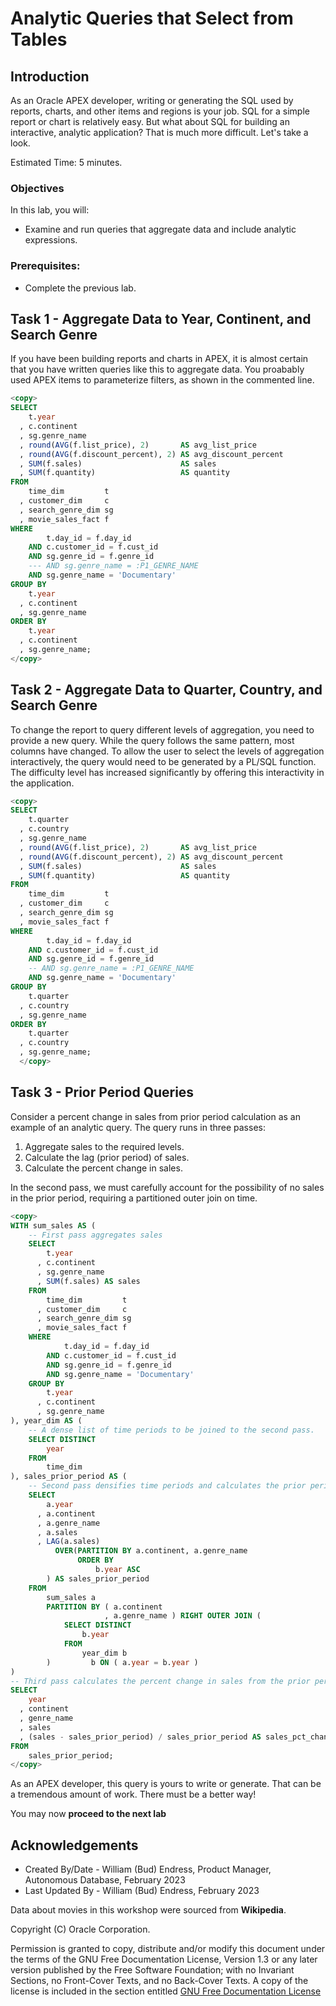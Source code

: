 # Analytic Queries that Select from Tables


## Introduction

As an Oracle APEX developer, writing or generating the SQL used by reports, charts, and other items and regions is your job.  SQL for a simple report or chart is relatively easy.  But what about SQL for building an interactive, analytic application?  That is much more difficult.  Let's take a look.

Estimated Time:  5 minutes.

### Objectives

In this lab, you will:

- Examine and run queries that aggregate data and include analytic expressions.

### Prerequisites:

- Complete the previous lab.

## Task 1 - Aggregate Data to Year, Continent, and Search Genre

If you have been building reports and charts in APEX, it is almost certain that you have written queries like this to aggregate data.  You proabably used APEX items to parameterize filters, as shown in the commented line.

~~~SQL
<copy>
SELECT
    t.year
  , c.continent
  , sg.genre_name
  , round(AVG(f.list_price), 2)       AS avg_list_price
  , round(AVG(f.discount_percent), 2) AS avg_discount_percent
  , SUM(f.sales)                      AS sales
  , SUM(f.quantity)                   AS quantity
FROM
    time_dim         t
  , customer_dim     c
  , search_genre_dim sg
  , movie_sales_fact f
WHERE
        t.day_id = f.day_id
    AND c.customer_id = f.cust_id
    AND sg.genre_id = f.genre_id
    --- AND sg.genre_name = :P1_GENRE_NAME
    AND sg.genre_name = 'Documentary'
GROUP BY
    t.year
  , c.continent
  , sg.genre_name
ORDER BY
    t.year
  , c.continent
  , sg.genre_name;
</copy>
~~~

## Task 2 - Aggregate Data to Quarter, Country, and Search Genre

To change the report to query different levels of aggregation, you need to provide a new query.  While the query follows the same pattern, most columns have changed.  To allow the user to select the levels of aggregation interactively, the query would need to be generated by a PL/SQL function.  The difficulty level has increased significantly by offering this interactivity in the application.

~~~SQL
<copy>
SELECT
    t.quarter
  , c.country
  , sg.genre_name
  , round(AVG(f.list_price), 2)       AS avg_list_price
  , round(AVG(f.discount_percent), 2) AS avg_discount_percent
  , SUM(f.sales)                      AS sales
  , SUM(f.quantity)                   AS quantity
FROM
    time_dim         t
  , customer_dim     c
  , search_genre_dim sg
  , movie_sales_fact f
WHERE
        t.day_id = f.day_id
    AND c.customer_id = f.cust_id
    AND sg.genre_id = f.genre_id
    -- AND sg.genre_name = :P1_GENRE_NAME
    AND sg.genre_name = 'Documentary'
GROUP BY
    t.quarter
  , c.country
  , sg.genre_name
ORDER BY
    t.quarter
  , c.country
  , sg.genre_name;
  </copy>
  ~~~

## Task 3 - Prior Period Queries

Consider a percent change in sales from prior period calculation as an example of an analytic query.  The query runs in three passes:

1.  Aggregate sales to the required levels.
1.  Calculate the lag (prior period) of sales.
1.  Calculate the percent change in sales.

In the second pass, we must carefully account for the possibility of no sales in the prior period, requiring a partitioned outer join on time.

~~~SQL
<copy>
WITH sum_sales AS (
    -- First pass aggregates sales
    SELECT
        t.year
      , c.continent
      , sg.genre_name
      , SUM(f.sales) AS sales
    FROM
        time_dim         t
      , customer_dim     c
      , search_genre_dim sg
      , movie_sales_fact f
    WHERE
            t.day_id = f.day_id
        AND c.customer_id = f.cust_id
        AND sg.genre_id = f.genre_id
        AND sg.genre_name = 'Documentary'
    GROUP BY
        t.year
      , c.continent
      , sg.genre_name
), year_dim AS (
    -- A dense list of time periods to be joined to the second pass.
    SELECT DISTINCT
        year
    FROM
        time_dim
), sales_prior_period AS (
    -- Second pass densifies time periods and calculates the prior period of sales.
    SELECT
        a.year
      , a.continent
      , a.genre_name
      , a.sales
      , LAG(a.sales)
          OVER(PARTITION BY a.continent, a.genre_name
               ORDER BY
                   b.year ASC
        ) AS sales_prior_period
    FROM
        sum_sales a
        PARTITION BY ( a.continent
                     , a.genre_name ) RIGHT OUTER JOIN (
            SELECT DISTINCT
                b.year
            FROM
                year_dim b
        )         b ON ( a.year = b.year )
)
-- Third pass calculates the percent change in sales from the prior period.
SELECT
    year
  , continent
  , genre_name
  , sales
  , (sales - sales_prior_period) / sales_prior_period AS sales_pct_change_prior_period
FROM
    sales_prior_period;
</copy>
~~~

As an APEX developer, this query is yours to write or generate.  That can be a tremendous amount of work.
There must be a better way!

You may now **proceed to the next lab**

## Acknowledgements

- Created By/Date - William (Bud) Endress, Product Manager, Autonomous Database, February 2023
- Last Updated By - William (Bud) Endress, February 2023

Data about movies in this workshop were sourced from **Wikipedia**.

Copyright (C)  Oracle Corporation.

Permission is granted to copy, distribute and/or modify this document
under the terms of the GNU Free Documentation License, Version 1.3
or any later version published by the Free Software Foundation;
with no Invariant Sections, no Front-Cover Texts, and no Back-Cover Texts.
A copy of the license is included in the section entitled [GNU Free Documentation License](files/gnu-free-documentation-license.txt)